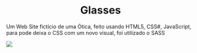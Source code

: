 <h1 align="center">Glasses</h1>

 <p>Um Web Site fictício de uma Ótica, feito usando HTML5, CSS#, JavaScript, para pode deixa o CSS com um novo visual, foi utilizado o SASS</p>
 
 
<img src="https://user-images.githubusercontent.com/68359459/141196150-c688f2eb-763a-42b2-b718-e6f311c04e3e.PNG">
